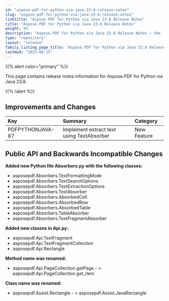 ```yaml
---
id: "aspose-pdf-for-python-via-java-23-8-release-notes"
slug: "aspose-pdf-for-python-via-java-23-8-release-notes"
linktitle: "Aspose.PDF for Python via Java 23.8 Release Notes"
title: "Aspose.PDF for Python via Java 23.8 Release Notes"
weight: 90
description: "Aspose.PDF for Python via Java 23.8 Release Notes – the latest updates and fixes."
type: "repository"
layout: "release"
family_listing_page_title: "Aspose.PDF for Python via Java 23.8 Release Notes"
lastmod: "2023-08-15"
---
```


{{% alert color="primary" %}}

This page contains release notes information for Aspose.PDF for Python via Java 23.8.

{{% /alert %}}
## **Improvements and Changes**

|**Key**|**Summary**|**Category**|
| :- | :- | :- |
|PDFPYTHONJAVA-87|Implement extract text using TextAbsorber|New Feature|

## **Public API and Backwards Incompatible Changes**

**Added new Python file Absorbers.py with the following classes:**

- asposepdf.Absorbers.TextFormattingMode
- asposepdf.Absorbers.TextSearchOptions
- asposepdf.Absorbers.TextExtractionOptions
- asposepdf.Absorbers.TextAbsorber
- asposepdf.Absorbers.AbsorbedCell
- asposepdf.Absorbers.AbsorbedRow
- asposepdf.Absorbers.AbsorbedTable
- asposepdf.Absorbers.TableAbsorber
- asposepdf.Absorbers.TextFragmentAbsorber

**Added new classes in Api.py:**

- asposepdf.Api.TextFragment
- asposepdf.Api.TextFragmentCollection
- asposepdf.Api.Rectangle

**Method name was renamed:**

- asposepdf.Api.PageCollection.getPage - > asposepdf.Api.PageCollection.get_item

**Class name was renamed:**

- asposepdf.Assist.Rectangle - > asposepdf.Assist.JavaRectangle


